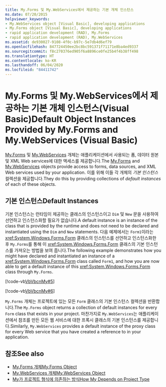 ```yaml
---
title: My.Forms 및 My.WebServices에서 제공하는 기본 개체 인스턴스
ms.date: 07/20/2015
helpviewer_keywords:
- My.WebServices object [Visual Basic], developing applications
- My.Forms object [Visual Basic], developing applications
- rapid application development (RAD), My.Forms
- rapid application development (RAD), My.WebServices
ms.assetid: de930027-9108-4f0c-b97c-5e7db4d6ef79
ms.openlocfilehash: 847724450ee2bc8bc591371f71171e8ba4ed9337
ms.sourcegitcommit: f8c270376ed905f6a8896ce0fe25b4f4b38ff498
ms.translationtype: HT
ms.contentlocale: ko-KR
ms.lasthandoff: 06/04/2020
ms.locfileid: "84411742"
---
```

# <a name="default-object-instances-provided-by-myforms-and-mywebservices-visual-basic"></a><span data-ttu-id="a39c2-102">My.Forms 및 My.WebServices에서 제공하는 기본 개체 인스턴스(Visual Basic)</span><span class="sxs-lookup"><span data-stu-id="a39c2-102">Default Object Instances Provided by My.Forms and My.WebServices (Visual Basic)</span></span>

<span data-ttu-id="a39c2-103">[My.Forms](../../language-reference/objects/my-forms-object.md) 및 [My.WebServices](../../language-reference/objects/my-webservices-object.md) 개체는 애플리케이션에서 사용되는 폼, 데이터 원본 및 XML Web services에 대한 액세스를 제공합니다.</span><span class="sxs-lookup"><span data-stu-id="a39c2-103">The [My.Forms](../../language-reference/objects/my-forms-object.md) and [My.WebServices](../../language-reference/objects/my-webservices-object.md) objects provide access to forms, data sources, and XML Web services used by your application.</span></span> <span data-ttu-id="a39c2-104">이를 위해 이들 각 개체의 *기본 인스턴스* 컬렉션을 제공합니다.</span><span class="sxs-lookup"><span data-stu-id="a39c2-104">They do this by providing collections of *default instances* of each of these objects.</span></span>  
  
## <a name="default-instances"></a><span data-ttu-id="a39c2-105">기본 인스턴스</span><span class="sxs-lookup"><span data-stu-id="a39c2-105">Default Instances</span></span>  

 <span data-ttu-id="a39c2-106">기본 인스턴스는 런타임이 제공하는 클래스의 인스턴스이고 `Dim` 및 `New` 문을 사용하여 선언하고 인스턴스화할 필요가 없습니다.</span><span class="sxs-lookup"><span data-stu-id="a39c2-106">A default instance is an instance of the class that is provided by the runtime and does not need to be declared and instantiated using the `Dim` and `New` statements.</span></span> <span data-ttu-id="a39c2-107">다음 예제에서는 `Form1`이라는 <xref:System.Windows.Forms.Form> 클래스의 인스턴스를 선언하고 인스턴스화한 후 `My.Forms`를 통해 이 <xref:System.Windows.Forms.Form> 클래스의 기본 인스턴스를 가져오는 방법을 보여 줍니다.</span><span class="sxs-lookup"><span data-stu-id="a39c2-107">The following example demonstrates how you might have declared and instantiated an instance of a <xref:System.Windows.Forms.Form> class called `Form1`, and how you are now able to get a default instance of this <xref:System.Windows.Forms.Form> class through `My.Forms`.</span></span>  
  
 [!code-vb[VbVbcnMy#5](~/samples/snippets/visualbasic/VS_Snippets_VBCSharp/VbVbcnMy/VB/Class1.vb#5)]  
  
 [!code-vb[VbVbcnMy#6](~/samples/snippets/visualbasic/VS_Snippets_VBCSharp/VbVbcnMy/VB/Class1.vb#6)]  
  
 <span data-ttu-id="a39c2-108">`My.Forms` 개체는 프로젝트에 있는 모든 `Form` 클래스의 기본 인스턴스 컬렉션을 반환합니다.</span><span class="sxs-lookup"><span data-stu-id="a39c2-108">The `My.Forms` object returns a collection of default instances for every `Form` class that exists in your project.</span></span> <span data-ttu-id="a39c2-109">마찬가지로 `My.WebServices`는 애플리케이션에서 참조를 만든 모든 웹 서비스에 대한 프록시 클래스의 기본 인스턴스를 제공합니다.</span><span class="sxs-lookup"><span data-stu-id="a39c2-109">Similarly, `My.WebServices` provides a default instance of the proxy class for every Web service that you have created a reference to in your application.</span></span>  
  
## <a name="see-also"></a><span data-ttu-id="a39c2-110">참조</span><span class="sxs-lookup"><span data-stu-id="a39c2-110">See also</span></span>

- [<span data-ttu-id="a39c2-111">My.Forms 개체</span><span class="sxs-lookup"><span data-stu-id="a39c2-111">My.Forms Object</span></span>](../../language-reference/objects/my-forms-object.md)
- [<span data-ttu-id="a39c2-112">My.WebServices 개체</span><span class="sxs-lookup"><span data-stu-id="a39c2-112">My.WebServices Object</span></span>](../../language-reference/objects/my-webservices-object.md)
- [<span data-ttu-id="a39c2-113">My가 프로젝트 형식에 의존하는 방식</span><span class="sxs-lookup"><span data-stu-id="a39c2-113">How My Depends on Project Type</span></span>](how-my-depends-on-project-type.md)

